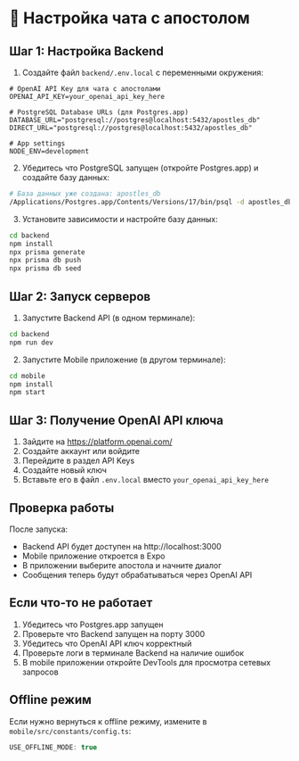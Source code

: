 # 🚀 Настройка чата с апостолом

## Шаг 1: Настройка Backend

1. Создайте файл `backend/.env.local` с переменными окружения:

```env
# OpenAI API Key для чата с апостолами  
OPENAI_API_KEY=your_openai_api_key_here

# PostgreSQL Database URLs (для Postgres.app)
DATABASE_URL="postgresql://postgres@localhost:5432/apostles_db"
DIRECT_URL="postgresql://postgres@localhost:5432/apostles_db"

# App settings
NODE_ENV=development
```

2. Убедитесь что PostgreSQL запущен (откройте Postgres.app) и создайте базу данных:

```bash
# База данных уже создана: apostles_db
/Applications/Postgres.app/Contents/Versions/17/bin/psql -d apostles_db -c "SELECT version();"
```

3. Установите зависимости и настройте базу данных:

```bash
cd backend
npm install
npx prisma generate
npx prisma db push
npx prisma db seed
```

## Шаг 2: Запуск серверов

1. Запустите Backend API (в одном терминале):
```bash
cd backend
npm run dev
```

2. Запустите Mobile приложение (в другом терминале):
```bash  
cd mobile
npm install
npm start
```

## Шаг 3: Получение OpenAI API ключа

1. Зайдите на https://platform.openai.com/
2. Создайте аккаунт или войдите 
3. Перейдите в раздел API Keys
4. Создайте новый ключ
5. Вставьте его в файл `.env.local` вместо `your_openai_api_key_here`

## Проверка работы

После запуска:
- Backend API будет доступен на http://localhost:3000
- Mobile приложение откроется в Expo
- В приложении выберите апостола и начните диалог
- Сообщения теперь будут обрабатываться через OpenAI API

## Если что-то не работает

1. Убедитесь что Postgres.app запущен
2. Проверьте что Backend запущен на порту 3000
3. Убедитесь что OpenAI API ключ корректный
4. Проверьте логи в терминале Backend на наличие ошибок
5. В mobile приложении откройте DevTools для просмотра сетевых запросов

## Offline режим

Если нужно вернуться к offline режиму, измените в `mobile/src/constants/config.ts`:
```typescript
USE_OFFLINE_MODE: true
``` 
